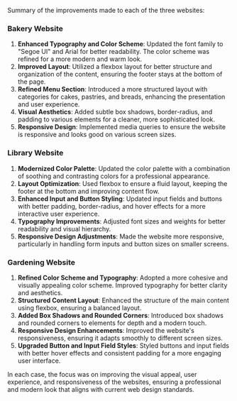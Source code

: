Summary of the improvements made to each of the three websites:

### Bakery Website
1. **Enhanced Typography and Color Scheme**: Updated the font family to "Segoe UI" and Arial for better readability. The color scheme was refined for a more modern and warm look.
2. **Improved Layout**: Utilized a flexbox layout for better structure and organization of the content, ensuring the footer stays at the bottom of the page.
3. **Refined Menu Section**: Introduced a more structured layout with categories for cakes, pastries, and breads, enhancing the presentation and user experience.
4. **Visual Aesthetics**: Added subtle box shadows, border-radius, and padding to various elements for a cleaner, more sophisticated look.
5. **Responsive Design**: Implemented media queries to ensure the website is responsive and looks good on various screen sizes.

### Library Website
1. **Modernized Color Palette**: Updated the color palette with a combination of soothing and contrasting colors for a professional appearance.
2. **Layout Optimization**: Used flexbox to ensure a fluid layout, keeping the footer at the bottom and improving content flow.
3. **Enhanced Input and Button Styling**: Updated input fields and buttons with better padding, border-radius, and hover effects for a more interactive user experience.
4. **Typography Improvements**: Adjusted font sizes and weights for better readability and visual hierarchy.
5. **Responsive Design Adjustments**: Made the website more responsive, particularly in handling form inputs and button sizes on smaller screens.

### Gardening Website
1. **Refined Color Scheme and Typography**: Adopted a more cohesive and visually appealing color scheme. Improved typography for better clarity and aesthetics.
2. **Structured Content Layout**: Enhanced the structure of the main content using flexbox, ensuring a balanced layout.
3. **Added Box Shadows and Rounded Corners**: Introduced box shadows and rounded corners to elements for depth and a modern touch.
4. **Responsive Design Enhancements**: Improved the website's responsiveness, ensuring it adapts smoothly to different screen sizes.
5. **Upgraded Button and Input Field Styles**: Styled buttons and input fields with better hover effects and consistent padding for a more engaging user interface.

In each case, the focus was on improving the visual appeal, user experience, and responsiveness of the websites, ensuring a professional and modern look that aligns with current web design standards.
